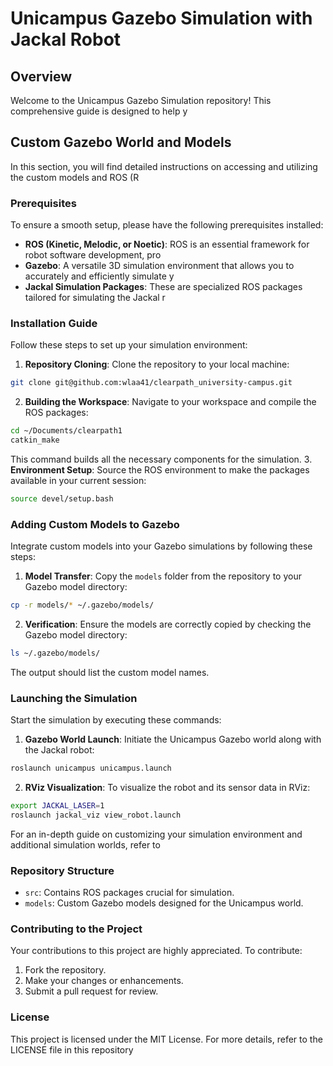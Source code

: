 # Unicampus Gazebo Simulation with Jackal Robot
## Overview
Welcome to the Unicampus Gazebo Simulation repository! This comprehensive guide is designed to help y
## Custom Gazebo World and Models
In this section, you will find detailed instructions on accessing and utilizing the custom models and ROS (R
### Prerequisites
To ensure a smooth setup, please have the following prerequisites installed:
- **ROS (Kinetic, Melodic, or Noetic)**: ROS is an essential framework for robot software development, pro
- **Gazebo**: A versatile 3D simulation environment that allows you to accurately and efficiently simulate y
- **Jackal Simulation Packages**: These are specialized ROS packages tailored for simulating the Jackal r
### Installation Guide
Follow these steps to set up your simulation environment:
1. **Repository Cloning**:
Clone the repository to your local machine:
```bash
git clone git@github.com:wlaa41/clearpath_university-campus.git
```

2. **Building the Workspace**:
Navigate to your workspace and compile the ROS packages:
```bash
cd ~/Documents/clearpath1
catkin_make
```
This command builds all the necessary components for the simulation.
3. **Environment Setup**:
Source the ROS environment to make the packages available in your current session:
```bash
source devel/setup.bash
```
### Adding Custom Models to Gazebo
Integrate custom models into your Gazebo simulations by following these steps:
1. **Model Transfer**:
Copy the `models` folder from the repository to your Gazebo model directory:
```bash
cp -r models/* ~/.gazebo/models/
```
2. **Verification**:
Ensure the models are correctly copied by checking the Gazebo model directory:
```bash
ls ~/.gazebo/models/
```
The output should list the custom model names.
### Launching the Simulation
Start the simulation by executing these commands:
1. **Gazebo World Launch**:
Initiate the Unicampus Gazebo world along with the Jackal robot:
```bash
roslaunch unicampus unicampus.launch
```
2. **RViz Visualization**:
To visualize the robot and its sensor data in RViz:
```bash
export JACKAL_LASER=1
roslaunch jackal_viz view_robot.launch
```
For an in-depth guide on customizing your simulation environment and additional simulation worlds, refer to
### Repository Structure
- `src`: Contains ROS packages crucial for simulation.
- `models`: Custom Gazebo models designed for the Unicampus world.
### Contributing to the Project
Your contributions to this project are highly appreciated. To contribute:
1. Fork the repository.
2. Make your changes or enhancements.
3. Submit a pull request for review.
### License
This project is licensed under the MIT License. For more details, refer to the LICENSE file in this repository